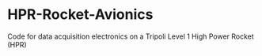 # HPR-Rocket-Avionics
Code for data acquisition electronics on a Tripoli Level 1 High Power Rocket (HPR)
